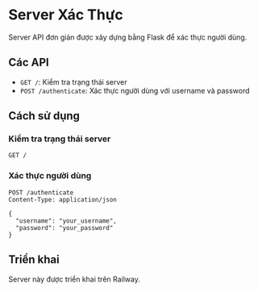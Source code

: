 # Server Xác Thực

Server API đơn giản được xây dựng bằng Flask để xác thực người dùng.

## Các API

- `GET /`: Kiểm tra trạng thái server
- `POST /authenticate`: Xác thực người dùng với username và password

## Cách sử dụng

### Kiểm tra trạng thái server

```
GET /
```

### Xác thực người dùng

```
POST /authenticate
Content-Type: application/json

{
  "username": "your_username",
  "password": "your_password"
}
```

## Triển khai

Server này được triển khai trên Railway.
